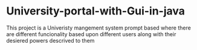 # University-portal-with-Gui-in-java
This project is a Univeristy mangement system prompt based where there are different funcionality based upon different users along with their desiered powers descrived to them 
